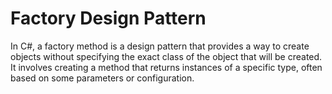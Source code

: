 <h1>Factory Design Pattern</h1>
<p>In C#, a factory method is a design pattern that provides a way to create objects without specifying the exact class of the object that will be created. 
It involves creating a method that returns instances of a specific type, often based on some parameters or configuration.</p>
